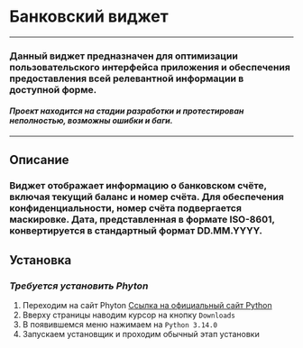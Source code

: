# Банковский виджет
___
### Данный виджет предназначен для оптимизации пользовательского интерфейса приложения и обеспечения предоставления всей релевантной информации в доступной форме. 
#### _Проект находится на стадии разработки и протестирован неполностью, возможны ошибки и баги._
___
## Описание
### Виджет отображает информацию о банковском счёте, включая текущий баланс и номер счёта. Для обеспечения конфиденциальности, номер счёта подвергается маскировке. Дата, представленная в формате ISO-8601, конвертируется в стандартный формат DD.MM.YYYY.
## Установка
### *Требуется установить Phyton*
1. Переходим на сайт Phyton [Ссылка на официальный сайт Python](https://www.python.org/)
2. Вверху страницы наводим курсор на кнопку `Downloads`
3. В появившемся меню нажимаем на `Python 3.14.0`
4. Запускаем установщик и проходим обычный этап установки
